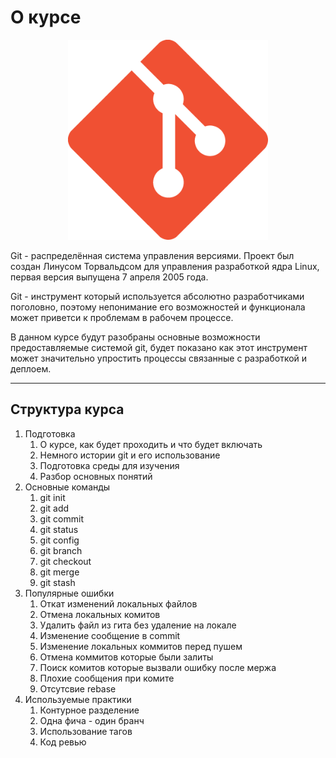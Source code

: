# О курсе

<p align="center">
  <img width="320px" height="320px" src="git.png" alt="logo"/>
</p>


Git - распределённая система управления версиями. Проект был создан Линусом Торвальдсом для управления разработкой ядра Linux, первая версия выпущена 7 апреля 2005 года.

Git - инструмент который используется абсолютно разработчиками поголовно, поэтому непонимание его возможностей и функционала может приветси к проблемам в рабочем процессе.

В данном курсе будут разобраны основные возможности предоставляемые системой git, будет показано как этот инструмент может значительно упростить процессы связанные с разработкой и деплоем.

---


## Структура курса

1. Подготовка
    1. О курсе, как будет проходить и что будет включать
    2. Немного истории git и его использование
    3. Подготовка среды для изучения
    4. Разбор основных понятий
2. Основные команды
    1. git init
    2. git add
    3. git commit
    4. git status
    5. git config
    6. git branch
    7. git checkout
    8. git merge
    9. git stash
3. Популярные ошибки
    1. Откат изменений локальных файлов
    2. Отмена локальных комитов
    3. Удалить файл из гита без удаление на локале
    4. Изменение сообщение в commit
    5. Изменение локальных коммитов перед пушем
    6. Отмена коммитов которые были залиты
    7. Поиск комитов которые вызвали ошибку после мержа
    8. Плохие сообщения при комите
    9. Отсутсвие rebase
4. Используемые практики
    1. Контурное разделение
    2. Одна фича - один бранч
    3. Использование тагов
    4. Код ревью


<!-- https://javascript.plainenglish.io/7-most-common-git-mistakes-eefdd5a5b0 -->